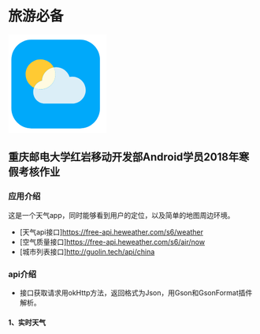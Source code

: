 # 旅游必备
![image](https://github.com/xuesui/fortourism/raw/master/images/logo.jpg)
## 重庆邮电大学红岩移动开发部Android学员2018年寒假考核作业
### 应用介绍
这是一个天气app，同时能够看到用户的定位，以及简单的地图周边环境。  
* [天气api接口]https://free-api.heweather.com/s6/weather  
* [空气质量接口]https://free-api.heweather.com/s6/air/now  
* [城市列表接口]http://guolin.tech/api/china  
### api介绍  
* 接口获取请求用okHttp方法，返回格式为Json，用Gson和GsonFormat插件解析。
#### 1、实时天气

